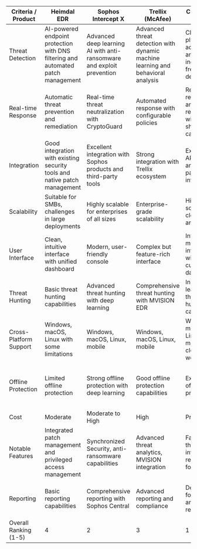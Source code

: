 | Criteria / Product | Heimdal EDR | Sophos Intercept X | Trellix (McAfee) | CrowdStrike Falcon | SentinelOne | Symantec EP (SEP) | SEP with EDR | Microsoft Defender P1 | Microsoft Defender P2 |
|-------------------|-------------|-------------------|-----------------|-------------------|--------------|------------------|--------------|---------------------|---------------------|
| Threat Detection | AI-powered endpoint protection with DNS filtering and automated patch management | Advanced deep learning AI with anti-ransomware and exploit prevention | Advanced threat detection with dynamic machine learning and behavioral analysis | Cloud-native platform with advanced AI and indicator-free detection | AI-powered autonomous detection and response with behavioral AI | Basic signature-based detection with intrusion prevention | Enhanced detection with EDR capabilities and advanced threat hunting | Cloud-powered security with basic endpoint protection | Advanced threat protection with EDR capabilities and automated investigation |
| Real-time Response | Automatic threat prevention and remediation | Real-time threat neutralization with CryptoGuard | Automated response with configurable policies | Real-time response and remediation with remote shell capabilities | Automated response with one-click remediation | Basic automated response capabilities | Enhanced incident response with EDR features | Basic automated response | Advanced automated investigation and remediation |
| Integration | Good integration with existing security tools and native patch management | Excellent integration with Sophos products and third-party tools | Strong integration with Trellix ecosystem | Extensive API support and third-party integrations | Strong API integration capabilities and marketplace | Limited third-party integration | Improved integration with EDR add-on | Native integration with Microsoft ecosystem | Deep integration with Microsoft products and third-party security tools |
| Scalability | Suitable for SMBs, challenges in large deployments | Highly scalable for enterprises of all sizes | Enterprise-grade scalability | Highly scalable cloud-native architecture | Excellent scalability across all deployment sizes | Good scalability for traditional endpoints | Enhanced scalability with EDR | Good scalability within Microsoft ecosystem | Enterprise-grade scalability with cloud management |
| User Interface | Clean, intuitive interface with unified dashboard | Modern, user-friendly console | Complex but feature-rich interface | Intuitive, modern interface with customizable dashboards | Clean, modern interface with automated workflows | Traditional, functional interface | Enhanced interface with EDR features | Simple, integrated with Microsoft admin center | Advanced console with rich features and automation |
| Threat Hunting | Basic threat hunting capabilities | Advanced threat hunting with deep learning | Comprehensive threat hunting with MVISION EDR | Industry-leading threat hunting capabilities | Strong threat hunting with automated storylines | Limited threat hunting | Enhanced hunting capabilities with EDR | Basic threat hunting | Advanced threat hunting with integrated SIEM capabilities |
| Cross-Platform Support | Windows, macOS, Linux with some limitations | Windows, macOS, Linux, mobile | Windows, macOS, Linux, mobile | Windows, macOS, Linux, mobile, cloud workloads | Windows, macOS, Linux, cloud workloads | Windows, macOS, Linux | Windows, macOS, Linux | Windows-focused with limited other OS support | Comprehensive multi-platform support |
| Offline Protection | Limited offline protection | Strong offline protection with deep learning | Good offline protection capabilities | Excellent offline protection | Strong offline protection with autonomous agent | Basic offline protection | Enhanced offline capabilities | Basic offline protection | Advanced offline protection |
| Cost | Moderate | Moderate to High | High | Premium | Premium | Moderate | High | Moderate | High |
| Notable Features | Integrated patch management and privileged access management | Synchronized Security, anti-ransomware capabilities | Advanced threat analytics, MVISION integration | Falcon X threat intelligence, real-time forensics | Storyline Active Response, Deep Visibility | Proven traditional endpoint protection | Advanced EDR capabilities added to SEP | Cloud-delivered protection, basic device management | Advanced hunting, automation, and integration with Azure Sentinel |
| Reporting | Basic reporting capabilities | Comprehensive reporting with Sophos Central | Advanced reporting and compliance | Detailed forensics and reporting | Rich reporting with automated storylines | Standard reporting | Enhanced reporting with EDR | Basic security reporting | Advanced security analytics and reporting |
| Overall Ranking (1-5) | 4 | 2 | 3 | 1 | 1 | 5 | 4 | 3 | 2 |
